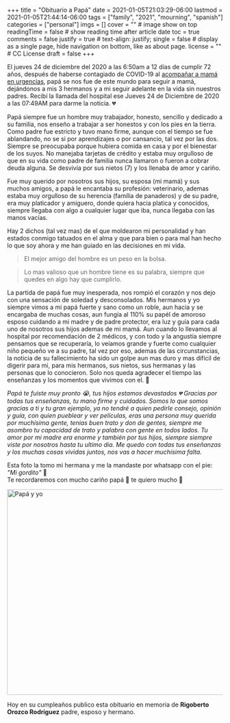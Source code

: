 +++
title = "Obituario a Papá"
date = 2021-01-05T21:03:29-06:00
lastmod = 2021-01-05T21:44:14-06:00
tags = ["family", "2021", "mourning", "spanish"]
categories = ["personal"]
imgs = []
cover = ""  # image show on top
readingTime = false  # show reading time after article date
toc = true
comments = false
justify = true  # text-align: justify;
single = false  # display as a single page, hide navigation on bottom, like as about page.
license = ""  # CC License
draft = false
+++

El jueves 24 de diciembre del 2020 a las 6:50am a 12 días de cumplir 72 años, después de haberse contagiado de COVID-19 al [acompañar a mamá en urgencias](/posts/2020/obituario_mama/), papá se nos fue de este mundo para seguir a mamá, dejándonos a mis 3 hermanos y a mi seguir adelante en la vida sin nuestros padres. Recibí la llamada del hospital ese Jueves 24 de Diciembre de 2020 a las 07:49AM para darme la noticia. :broken_heart:

Papá siempre fue un hombre muy trabajador, honesto, sencillo y dedicado a su familia, nos enseño a trabajar a ser honestos y con los pies en la tierra. Como padre fue estricto  y tuvo mano firme, aunque con el tiempo se fue ablandando, no se si por aprendizajes o por cansancio, tal vez por las dos. Siempre se preocupaba porque hubiera comida en casa y por el bienestar de los suyos. No manejaba tarjetas de crédito y estaba muy orgulloso de que en su vida como padre de familia nunca llamaron o fueron a cobrar deuda alguna. Se desvivía por sus nietos (7) y los llenaba de amor y cariño.

Fue muy querido por nosotros sus hijos, su esposa (mi mamá) y sus muchos amigos, a papá le encantaba su profesión: veterinario, ademas estaba muy orgulloso de su herencia (família de panaderos) y de su padre, era muy platicador y amiguero, donde quiera hacia platica y conocidos, siempre llegaba con algo a cualquier lugar que iba, nunca llegaba con las manos vacías.

Hay 2 dichos (tal vez mas) de el que moldearon mi personalidad y han estados conmigo tatuados en el alma y que para bien o para mal han hecho lo que soy ahora y me han guiado en las decisiones en mi vida.

  > El mejor amigo del hombre es un peso en la bolsa.

  > Lo mas valioso que un hombre tiene es su palabra, siempre que quedes en algo hay que cumplirlo.

La partida de papá fue muy inesperada, nos rompió el corazón y nos dejo con una sensación de soledad y desconsolados. Mis hermanos y yo siempre vimos a mi papá fuerte y sano como un roble, aun hacia y se encargaba de muchas cosas, aun fungía al 110% su papél de amoroso esposo cuidando a mi madre y de padre protector, era luz y guía para cada uno de nosotros sus hijos ademas de mi mamá. Aun cuando lo llevamos al hospital por recomendación de 2 médicos, y con todo y la angustia siempre pensamos que se recuperaría, lo veíamos grande y fuerte como cualquier niño pequeño ve a su padre, tal vez por eso, ademas de las circunstancias, la noticia de su fallecimiento ha sido un golpe aun mas duro y mas difícil de digerir para mi, para mis hermanos, sus nietos, sus hermanas y las personas que lo conocieron. Solo nos queda agradecer el tiempo las enseñanzas y los momentos que vivimos con el. :pray:

_Papá te fuiste muy pronto :sob:, tus hijos estamos devastados :broken_heart: Gracias por todas tus enseñanzas, tu mano firme y cuidados. Somos lo que somos gracias a ti y tu gran ejemplo, ya no tendré a quien pedirle consejo, opinión y guía, con quien pueblear y ver películas, eras una persona muy querida por muchísima gente, tenias buen trato y don de gentes, siempre me asombro tu capacidad de trato y palabra con gente en todos lados. Tu amor por mi madre era enorme y también por tus hijos, siempre siempre viste por nosotros hasta tu ultimo dia. Me quedo con todas tus enseñanzas y los muchas cosas vividas juntos, nos vas a hacer muchísima falta._

Esta foto la tomo mi hermana  y me la mandaste por whatsapp con el pie: _"Mi gordito"_ 🥰  
Te recordaremos con mucho cariño papá :older_man: te quiero mucho :black_heart:

<img src="https://live.staticflickr.com/65535/50765529532_1266b9d4a8_z.jpg" width="640" height="480" alt="Papá y yo">

Hoy en su cumpleaños publico esta obituario en memoria de **Rigoberto Orozco Rodriguez** padre, esposo y hermano.
